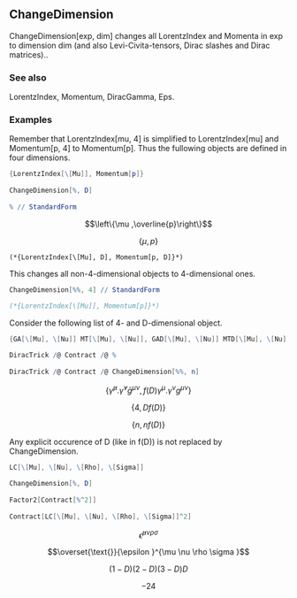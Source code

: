##  ChangeDimension 

ChangeDimension[exp, dim] changes all LorentzIndex and Momenta in exp to dimension dim (and also Levi-Civita-tensors, Dirac slashes and Dirac matrices)..

###  See also 

LorentzIndex, Momentum, DiracGamma, Eps.

###  Examples 

Remember that LorentzIndex[mu, 4] is simplified to LorentzIndex[mu] and Momentum[p, 4] to Momentum[p]. Thus the fullowing objects are defined in four dimensions.

```mathematica
{LorentzIndex[\[Mu]], Momentum[p]} 
 
ChangeDimension[%, D] 
 
% // StandardForm
```

$$\left\{\mu ,\overline{p}\right\}$$

$$\{\mu ,p\}$$

```
(*{LorentzIndex[\[Mu], D], Momentum[p, D]}*)
```

This changes all non-4-dimensional objects to 4-dimensional ones.

```mathematica
ChangeDimension[%%, 4] // StandardForm

(*{LorentzIndex[\[Mu]], Momentum[p]}*)
```

Consider the following list of 4- and D-dimensional object.

```mathematica
{GA[\[Mu], \[Nu]] MT[\[Mu], \[Nu]], GAD[\[Mu], \[Nu]] MTD[\[Mu], \[Nu]] f[D]} 
 
DiracTrick /@ Contract /@ % 
 
DiracTrick /@ Contract /@ ChangeDimension[%%, n]
```

$$\left\{\bar{\gamma }^{\mu }.\bar{\gamma }^{\nu } \bar{g}^{\mu \nu },f(D) \gamma ^{\mu }.\gamma ^{\nu } g^{\mu \nu }\right\}$$

$$\{4,D f(D)\}$$

$$\{n,n f(D)\}$$

Any explicit occurence of D (like in f(D)) is not replaced by ChangeDimension.

```mathematica
LC[\[Mu], \[Nu], \[Rho], \[Sigma]] 
 
ChangeDimension[%, D] 
 
Factor2[Contract[%^2]] 
 
Contract[LC[\[Mu], \[Nu], \[Rho], \[Sigma]]^2]
```

$$\bar{\epsilon }^{\mu \nu \rho \sigma }$$

$$\overset{\text{}}{\epsilon }^{\mu \nu \rho \sigma }$$

$$(1-D) (2-D) (3-D) D$$

$$-24$$